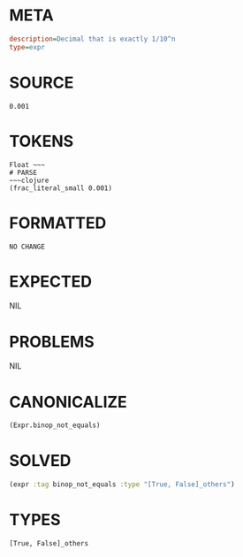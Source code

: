 # META
~~~ini
description=Decimal that is exactly 1/10^n
type=expr
~~~
# SOURCE
~~~roc
0.001
~~~
# TOKENS
~~~text
Float ~~~
# PARSE
~~~clojure
(frac_literal_small 0.001)
~~~
# FORMATTED
~~~roc
NO CHANGE
~~~
# EXPECTED
NIL
# PROBLEMS
NIL
# CANONICALIZE
~~~clojure
(Expr.binop_not_equals)
~~~
# SOLVED
~~~clojure
(expr :tag binop_not_equals :type "[True, False]_others")
~~~
# TYPES
~~~roc
[True, False]_others
~~~
